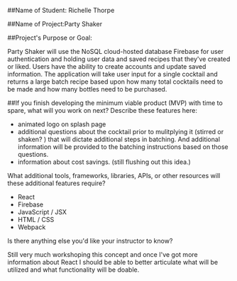 ##Name of Student: Richelle Thorpe

##Name of Project:Party Shaker

##Project's Purpose or Goal: 

Party Shaker will use the NoSQL cloud-hosted database Firebase for user authentication and holding user data and saved recipes that they've created or liked. Users have the ability to create accounts and update saved information. The application will take user input for a single cocktail and returns a large batch recipe based upon how many total cocktails need to be made and how many bottles need to be purchased. 

##If you finish developing the minimum viable product (MVP) with time to spare, what will you work on next? Describe these features here:

- animated logo on splash page
- additional questions about the cocktail prior to mulitplying it (stirred or shaken? ) that will dictate additional steps in batching. And additional information will be provided to the batching instructions based on those questions. 
- information about cost savings. (still flushing out this idea.)

What additional tools, frameworks, libraries, APIs, or other resources will these additional features require?

- React
- Firebase 
- JavaScript / JSX
- HTML / CSS
- Webpack

Is there anything else you'd like your instructor to know?

Still very much workshoping this concept and once I've got more information about React I should be able to better articulate what will be utilized and what functionality will be doable. 